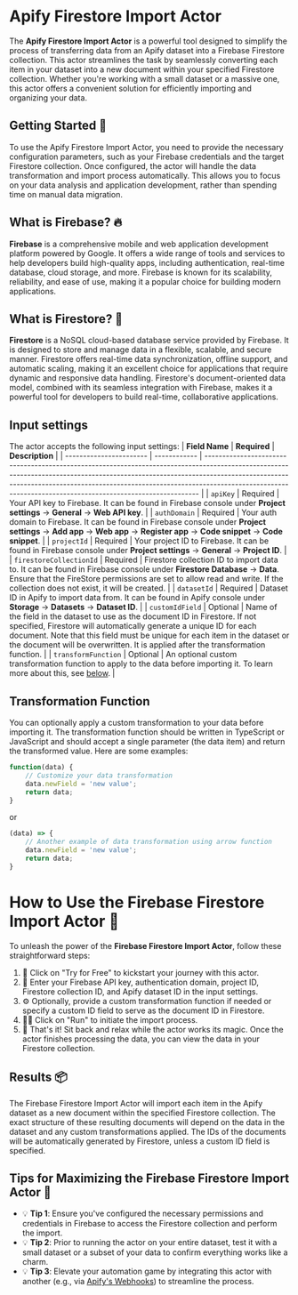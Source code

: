 # Apify Firestore Import Actor

The **Apify Firestore Import Actor** is a powerful tool designed to simplify the process of transferring data from an Apify dataset into a Firebase Firestore collection. This actor streamlines the task by seamlessly converting each item in your dataset into a new document within your specified Firestore collection. Whether you're working with a small dataset or a massive one, this actor offers a convenient solution for efficiently importing and organizing your data.

## Getting Started 🏁

To use the Apify Firestore Import Actor, you need to provide the necessary configuration parameters, such as your Firebase credentials and the target Firestore collection. Once configured, the actor will handle the data transformation and import process automatically. This allows you to focus on your data analysis and application development, rather than spending time on manual data migration.

## What is Firebase? 🔥

**Firebase** is a comprehensive mobile and web application development platform powered by Google. It offers a wide range of tools and services to help developers build high-quality apps, including authentication, real-time database, cloud storage, and more. Firebase is known for its scalability, reliability, and ease of use, making it a popular choice for building modern applications.

## What is Firestore? 📝

**Firestore** is a NoSQL cloud-based database service provided by Firebase. It is designed to store and manage data in a flexible, scalable, and secure manner. Firestore offers real-time data synchronization, offline support, and automatic scaling, making it an excellent choice for applications that require dynamic and responsive data handling. Firestore's document-oriented data model, combined with its seamless integration with Firebase, makes it a powerful tool for developers to build real-time, collaborative applications.


## Input settings

The actor accepts the following input settings:
| **Field Name**          | **Required** | **Description**                                                                                                                                                                                                                                                                                                        |
| ----------------------- | ------------ | ---------------------------------------------------------------------------------------------------------------------------------------------------------------------------------------------------------------------------------------------------------------------------------------------------------------------- |
| `apiKey`                | Required     | Your API key to Firebase. It can be found in Firebase console under **Project settings** -> **General** -> **Web API key**.                                                                                                                                                                                            |
| `authDomain`            | Required     | Your auth domain to Firebase. It can be found in Firebase console under **Project settings** -> **Add app** -> **Web app** -> **Register app** -> **Code snippet** -> **Code snippet**.                                                                                                                                |
| `projectId`             | Required     | Your project ID to Firebase. It can be found in Firebase console under **Project settings** -> **General** -> **Project ID**.                                                                                                                                                                                          |
| `firestoreCollectionId` | Required     | Firestore collection ID to import data to. It can be found in Firebase console under **Firestore Database** -> **Data**. Ensure that the FireStore permissions are set to allow read and write. If the collection does not exist, it will be created.                                                                  |
| `datasetId`             | Required     | Dataset ID in Apify to import data from. It can be found in Apify console under **Storage** -> **Datasets** -> **Dataset ID**.                                                                                                                                                                                         |
| `customIdField`         | Optional     | Name of the field in the dataset to use as the document ID in Firestore. If not specified, Firestore will automatically generate a unique ID for each document. Note that this field must be unique for each item in the dataset or the document will be overwritten. It is applied after the transformation function. |
| `transformFunction`     | Optional     | An optional custom transformation function to apply to the data before importing it. To learn more about this, see [below](#transformation-function).                                                                                                                                                                  |

## Transformation Function

You can optionally apply a custom transformation to your data before importing it. The transformation function should be written in TypeScript or JavaScript and should accept a single parameter (the data item) and return the transformed value. Here are some examples:

```typescript
function(data) {
    // Customize your data transformation
    data.newField = 'new value';
    return data;
}
```

or

```javascript
(data) => {
    // Another example of data transformation using arrow function
    data.newField = 'new value';
    return data;
}
```

# How to Use the Firebase Firestore Import Actor 🌟

To unleash the power of the **Firebase Firestore Import Actor**, follow these straightforward steps:

1. 🔹 Click on "Try for Free" to kickstart your journey with this actor.
2. 📝 Enter your Firebase API key, authentication domain, project ID, Firestore collection ID, and Apify dataset ID in the input settings.
3. ⚙️ Optionally, provide a custom transformation function if needed or specify a custom ID field to serve as the document ID in Firestore.
4. 🏃‍♂️ Click on "Run" to initiate the import process.
5. 🎉 That's it! Sit back and relax while the actor works its magic. Once the actor finishes processing the data, you can view the data in your Firestore collection.

## Results 📦

The Firebase Firestore Import Actor will import each item in the Apify dataset as a new document within the specified Firestore collection. The exact structure of these resulting documents will depend on the data in the dataset and any custom transformations applied. The IDs of the documents will be automatically generated by Firestore, unless a custom ID field is specified.

## Tips for Maximizing the Firebase Firestore Import Actor 🚀

- 💡 **Tip 1**: Ensure you've configured the necessary permissions and credentials in Firebase to access the Firestore collection and perform the import.
- 💡 **Tip 2**: Prior to running the actor on your entire dataset, test it with a small dataset or a subset of your data to confirm everything works like a charm.
- 💡 **Tip 3**: Elevate your automation game by integrating this actor with another (e.g., via [Apify's Webhooks](https://docs.apify.com/platform/integrations/webhooks)) to streamline the process.



